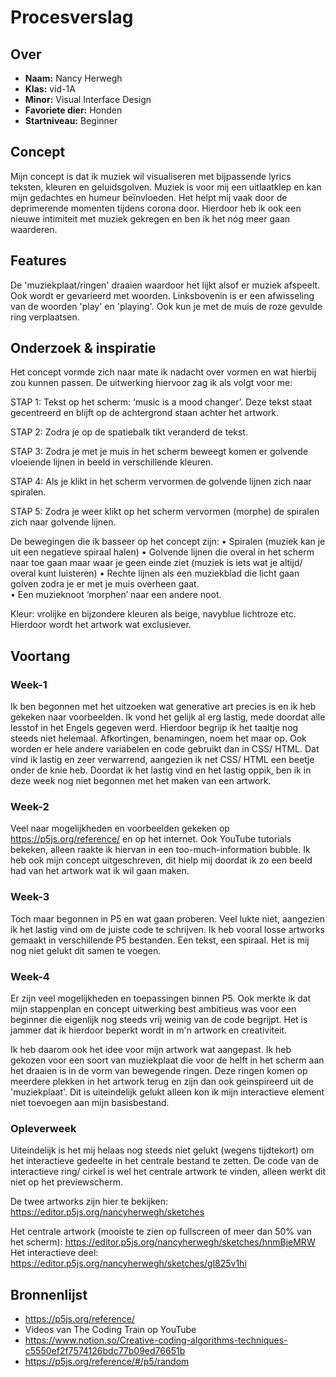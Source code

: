 
# Procesverslag

## Over
* **Naam:** Nancy Herwegh
* **Klas:** vid-1A
* **Minor:** Visual Interface Design
* **Favoriete dier:** Honden
* **Startniveau:** Beginner

## Concept
Mijn concept is dat ik muziek wil visualiseren met bijpassende lyrics teksten, kleuren en geluidsgolven. Muziek is voor mij een uitlaatklep en kan mijn gedachtes en humeur beïnvloeden. Het helpt mij vaak door de deprimerende momenten tijdens corona door. Hierdoor heb ik ook een nieuwe intimiteit met muziek gekregen en ben ik het nóg meer gaan waarderen. 

## Features

De 'muziekplaat/ringen' draaien waardoor het lijkt alsof er muziek afspeelt. Ook wordt er gevarieerd met woorden. Linksbovenin is er een afwisseling van de woorden 'play' en 'playing'. Ook kun je met de muis de roze gevulde ring verplaatsen.

## Onderzoek & inspiratie
Het concept vormde zich naar mate ik nadacht over vormen en wat hierbij zou kunnen passen. De uitwerking hiervoor zag ik als volgt voor me:

STAP 1:
Tekst op het scherm: ‘music is a mood changer’. Deze tekst staat gecentreerd en blijft op de achtergrond staan achter het artwork.

STAP 2:
Zodra je op de spatiebalk tikt veranderd de tekst.

STAP 3:
Zodra je met je muis in het scherm beweegt komen er golvende vloeiende lijnen in beeld in verschillende kleuren.

STAP 4:
Als je klikt in het scherm vervormen de golvende lijnen zich naar spiralen.

STAP 5:
Zodra je weer klikt op het scherm vervormen (morphe) de spiralen zich naar golvende lijnen.


De bewegingen die ik basseer op het concept zijn:
•	Spiralen (muziek kan je uit een negatieve spiraal halen)
•	Golvende lijnen die overal in het scherm naar toe gaan maar waar je geen einde ziet (muziek is iets wat je altijd/ overal kunt luisteren)
•	Rechte lijnen als een muziekblad die licht gaan golven zodra je er met je muis overheen gaat.  
•	Een muzieknoot ‘morphen’ naar een andere noot.

Kleur: vrolijke en bijzondere kleuren als beige, navyblue lichtroze etc. Hierdoor wordt het artwork wat exclusiever. 

## Voortang

### Week-1
Ik ben begonnen met het uitzoeken wat generative art precies is en ik heb gekeken naar voorbeelden. Ik vond het gelijk al erg lastig, mede doordat alle lesstof in het Engels gegeven werd. Hierdoor begrijp ik het taaltje nog steeds niet helemaal. Afkortingen, benamingen, noem het maar op. Ook worden er hele andere variabelen en code gebruikt dan in CSS/ HTML. Dat vind ik lastig en zeer verwarrend, aangezien ik net CSS/ HTML een beetje onder de knie heb. Doordat ik het lastig vind en het lastig oppik, ben ik in deze week nog niet begonnen met het maken van een artwork. 

### Week-2
Veel naar mogelijkheden en voorbeelden gekeken op https://p5js.org/reference/ en op het internet. Ook YouTube tutorials bekeken, alleen raakte ik hiervan in een too-much-information bubble. Ik heb ook mijn concept uitgeschreven, dit hielp mij doordat ik zo een beeld had van het artwork wat ik wil gaan maken.

### Week-3
Toch maar begonnen in P5 en wat gaan proberen. Veel lukte niet, aangezien ik het lastig vind om de juiste code te schrijven. Ik heb vooral losse artworks gemaakt in verschillende P5 bestanden. Een tekst, een spiraal. Het is mij nog niet gelukt dit samen te voegen. 

### Week-4
Er zijn veel mogelijkheden en toepassingen binnen P5. Ook merkte ik dat mijn stappenplan en concept uitwerking best ambitieus was voor een beginner die eigenlijk nog steeds vrij weinig van de code begrijpt. Het is jammer dat ik hierdoor beperkt wordt in m'n artwork en creativiteit. 

Ik heb daarom ook het idee voor mijn artwork wat aangepast. Ik heb gekozen voor een soort van muziekplaat die voor de helft in het scherm aan het draaien is in de vorm van bewegende ringen. Deze ringen komen op meerdere plekken in het artwork terug en zijn dan ook geinspireerd uit de 'muziekplaat'. Dit is uiteindelijk gelukt alleen kon ik mijn interactieve element niet toevoegen aan mijn basisbestand.

### Opleverweek
Uiteindelijk is het mij helaas nog steeds niet gelukt (wegens tijdtekort) om het interactieve gedeelte in het centrale bestand te zetten. De code van de interactieve ring/ cirkel is wel het centrale artwork te vinden, alleen werkt dit niet op het previewscherm. 

De twee artworks zijn hier te bekijken:
https://editor.p5js.org/nancyherwegh/sketches

Het centrale artwork (mooiste te zien op fullscreen of meer dan 50% van het scherm):
https://editor.p5js.org/nancyherwegh/sketches/hnmBjeMRW
Het interactieve deel:
https://editor.p5js.org/nancyherwegh/sketches/gl825v1hi



## Bronnenlijst

* https://p5js.org/reference/ 
* Videos van The Coding Train op YouTube
* https://www.notion.so/Creative-coding-algorithms-techniques-c5550ef2f7574126bdc77b09ed76651b
* https://p5js.org/reference/#/p5/random
